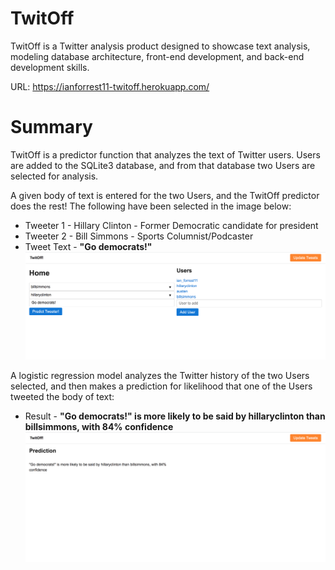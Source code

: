 # TwitOff
TwitOff is a Twitter analysis product designed to showcase text analysis, modeling database architecture, front-end development, and back-end development skills.

URL: https://ianforrest11-twitoff.herokuapp.com/

# Summary
TwitOff is a predictor function that analyzes the text of Twitter users.  Users are added to the SQLite3 database, and from that database two Users are selected for analysis.

A given body of text is entered for the two Users, and the TwitOff predictor does the rest!  The following have been selected in the image below:
- Tweeter 1 - Hillary Clinton - Former Democratic candidate for president
- Tweeter 2 - Bill Simmons - Sports Columnist/Podcaster
- Tweet Text - **"Go democrats!"**
![Alt text](images/menu.png?raw=true "Title")

A logistic regression model analyzes the Twitter history of the two Users selected, and then makes a prediction for likelihood that one of the Users tweeted the body of text:
- Result - **"Go democrats!" is more likely to be said by hillaryclinton than billsimmons, with 84% confidence**
![Alt text](images/results.png?raw=true "Title")